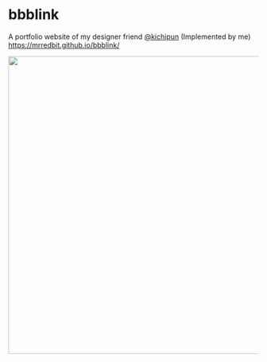 # bbblink

A portfolio website of my designer friend [@kichipun](https://dribbble.com/kichipun) (Implemented by me)
https://mrredbit.github.io/bbblink/

<img src="https://cloud.githubusercontent.com/assets/963966/23719345/e6877ed0-0432-11e7-94ba-edb118477f69.png" width="600px">


